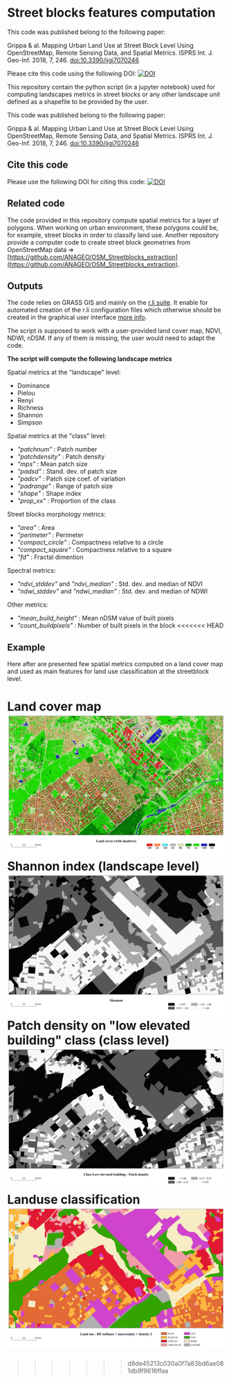 # Street blocks features computation

This code was published belong to the following paper:

Grippa & al. 	Mapping Urban Land Use at Street Block Level Using OpenStreetMap, Remote Sensing Data, and Spatial Metrics. ISPRS Int. J. Geo-Inf. 2018, 7, 246. [doi:10.3390/ijgi7070246](https://doi.org/10.3390/ijgi7070246)

Please cite this code using the following DOI: [![DOI](https://zenodo.org/badge/DOI/10.5281/zenodo.1290642.svg)](https://doi.org/10.5281/zenodo.1290642)
 
This repository contain the python script (in a jupyter notebook) used for computing landscapes metrics in street blocks or any other landscape unit defined as a shapefile to be provided by the user.

This code was published belong to the following paper:

Grippa & al. 	Mapping Urban Land Use at Street Block Level Using OpenStreetMap, Remote Sensing Data, and Spatial Metrics. ISPRS Int. J. Geo-Inf. 2018, 7, 246. [doi:10.3390/ijgi7070246](https://doi.org/10.3390/ijgi7070246)

## Cite this code
Please use the following DOI for citing this code: [![DOI](https://zenodo.org/badge/117551665.svg)](https://zenodo.org/badge/latestdoi/117551665)


## Related code
The code provided in this repository compute spatial metrics for a layer of polygons. When working on urban environment, these polygons could be, for example, street blocks in order to classify land use. Another repository provide a computer code to create street block geometries from OpenStreetMap data => [https://github.com/ANAGEO/OSM_Streetblocks_extraction](https://github.com/ANAGEO/OSM_Streetblocks_extraction).

## Outputs
The code relies on GRASS GIS and mainly on the [r.li suite](https://grass.osgeo.org/grass74/manuals/r.li.html). 
It enable for automated creation of the r.li configuration files which otherwise should be created in the graphical user interface [more info](https://grass.osgeo.org/grass75/manuals/g.gui.rlisetup.html).

The script is supposed to work with a user-provided land cover map, NDVI, NDWI, nDSM. If any of them is missing, the user would need to adapt the code. 

**The script will compute the following landscape metrics**

Spatial metrics at the "landscape" level:
- Dominance
- Pielou
- Renyi
- Richness
- Shannon
- Simpson

Spatial metrics at the "class" level:
- *"patchnum"* : Patch number
- *"patchdensity"* : Patch density
- *"mps"* : Mean patch size
- *"padsd"* : Stand. dev. of patch size
- *"padcv"* : Patch size coef. of variation
- *"padrange"* : Range of patch size
- *"shape"* : Shape index
- *"prop_xx"* :  Proportion of the class

Street blocks morphology metrics:
- *"area"* : Area
- *"perimeter"* : Perimeter
- *"compact_circle"* : Compactness relative to a circle
- *"compact_square"* : Compactness relative to a square
- *"fd"* : Fractal dimention

Spectral metrics:
- *"ndvi_stddev"* and *"ndvi_median"* : Std. dev. and median of NDVI
- *"ndwi_stddev"* and *"ndwi_median"* : Std. dev. and median of NDWI
 
Other metrics:
- *"mean_build_height"* : Mean nDSM value of built pixels 
- *"count_buildpixels"* : Number of built pixels in the block
<<<<<<< HEAD

## Example 
Here after are presented few spatial metrics computed on a land cover map and used as main features for land use classification at the streetblock level. 

**Land cover map**
![](illustration/Ouaga_LC.jpg) 
**Shannon index (landscape level)**
![](illustration/Ouaga_Shannon.jpg) 
**Patch density on "low elevated building" class (class level)**
![](illustration/Ouaga_Low_elevated_building_Patch_density.jpg) 
**Landuse classification**
![](illustration/Ouaga_landuse_classif.jpg) 
=======
>>>>>>> d8de45213c030a0f7a83bd6ae081db9f9616ffaa
